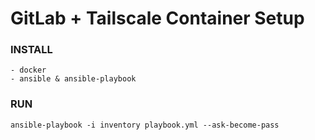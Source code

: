 # GitLab + Tailscale Container Setup

### INSTALL
    - docker
    - ansible & ansible-playbook

### RUN
```ansible-playbook -i inventory playbook.yml --ask-become-pass```
